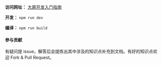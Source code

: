 **访问网址：** [大屏开发入门指南](https://xiaoleng123.github.io/large-screen/)

**开发：** `npm run dev`

**编译：** `npm run build`

#### 参与贡献
有疑问提 issue，解答后会提炼出其中涉及的知识点补充到文档。有好的知识点欢迎 Fork & Pull Request。
